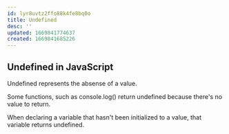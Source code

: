 ```yaml
---
id: lyr8uvtz2ffo88k4fe8bq0o
title: Undefined
desc: ''
updated: 1669841774637
created: 1669841685226
---
```

## Undefined in JavaScript

Undefined represents the absense of a value.

Some functions, such as console.log() return undefined because there's no value to return.

When declaring a variable that hasn't been initialized to a value, that variable returns undefined.